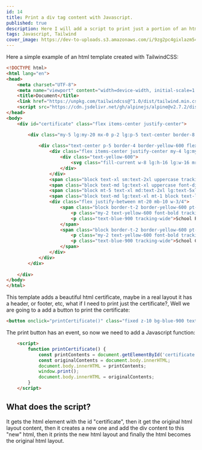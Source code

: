 ```yaml
---
id: 14
title: Print a div tag content with Javascript.
published: true
description: Here I will add a script to print just a portion of an html page.
tags: Javascript, Tailwind
cover_image: https://dev-to-uploads.s3.amazonaws.com/i/9zg2pc4gixlazm54nvj3.png
---
```


Here a simple example of an html template created with TailwindCSS:

```html
<!DOCTYPE html>
<html lang="en">
<head>
    <meta charset="UTF-8">
    <meta name="viewport" content="width=device-width, initial-scale=1.0">
    <title>Document</title>
    <link href="https://unpkg.com/tailwindcss@^1.0/dist/tailwind.min.css" rel="stylesheet">
    <script src="https://cdn.jsdelivr.net/gh/alpinejs/alpine@v2.7.2/dist/alpine.min.js" defer></script>
</head>
<body>
    <div id="certificate" class="flex items-center justify-center">

        <div class="my-5 lg:my-20 mx-0 p-2 lg:p-5 text-center border-8 border-blue-900 w-full lg:max-w-screen-lg z-10 bg-white">
    
            <div class="text-center p-5 border-4 border-yellow-600 flex flex-col items-center justify-center" >
                <div class="flex items-center justify-center my-4 lg:my-2">
                    <div class="text-yellow-600">
                        <svg class="fill-current w-8 lg:h-16 lg:w-16 mr-4" fill="currentColor" viewBox="0 0 20 20" xmlns="http://www.w3.org/2000/svg"><path d="M9.049 2.927c.3-.921 1.603-.921 1.902 0l1.07 3.292a1 1 0 00.95.69h3.462c.969 0 1.371 1.24.588 1.81l-2.8 2.034a1 1 0 00-.364 1.118l1.07 3.292c.3.921-.755 1.688-1.54 1.118l-2.8-2.034a1 1 0 00-1.175 0l-2.8 2.034c-.784.57-1.838-.197-1.539-1.118l1.07-3.292a1 1 0 00-.364-1.118L2.98 8.72c-.783-.57-.38-1.81.588-1.81h3.461a1 1 0 00.951-.69l1.07-3.292z"></path></svg>
                    </div>
                </div>
                <span class="block text-xl sm:text-2xl uppercase tracking-tighter font-bold text-pink my-6 text-yellow-600">Certificate of Appreciation</span>
                <span class="block text-md lg:text-xl uppercase font-display font-bold text-blue-900 tracking-tighter my-6">Silton High School awards</span>
                <span class="block mt-5 text-xl md:text-2xl lg:text-5xl text-pink uppercase text-yellow-600"><b>Emily Bryant</b></span><br/><br/>
                <span class="block text-md lg:text-xl mt-1 block text-light font-display tracking-wide my-6 text-blue-900">For imparting valuable insights during the 32nd Commencement Ceremony.</span>
                <div class="flex justify-between mt-20 mb-10 w-3/4">
                    <span class="block border-t-2 border-yellow-600 pt-4">
                        <p class="my-2 text-yellow-600 font-bold tracking-wider">Adora Montminy</p>
                        <p class="text-blue-900 tracking-wide">School Principal</p>
                    </span>
                    <span class="block border-t-2 border-yellow-600 pt-4">
                        <p class="my-2 text-yellow-600 font-bold tracking-wider">Nick Fletcher</p>
                        <p class="text-blue-900 tracking-wide">School Coordinator</p>
                    </span>
                </div>
            </div>
        </div>
    
    </div>  
</body>
</html>
```


This template adds a beautiful html certificate, maybe in a real layout it has a header, or footer, etc, what if I need to print just the certificate?, Well we are going to a add a button to print the certificate:

```html
<button onclick="printCertificate()" class="fixed z-10 bg-blue-900 text-white bottom-0 right-0 m-10 py-2 px-4 rounded-full shadow-xl hover:text-yellow-600 focus:outline-none">Print</button>
``` 

The print button has an event, so now we need to add a Javascript function:


```html
    <script>
        function printCertificate() {
            const printContents = document.getElementById('certificate').innerHTML;
            const originalContents = document.body.innerHTML;
            document.body.innerHTML = printContents;
            window.print();
            document.body.innerHTML = originalContents;
        }
    </script>
```

## What does the script?

It gets the html element with the id "certificate", then it get the original html layout content, then it creates a new one and add the div content to this "new" html, then it prints the new html layout and finally the html becomes the original html layout.

